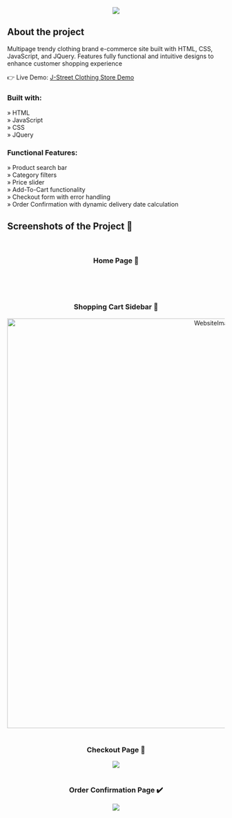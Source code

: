 <div align='center'><img src='![logo-no-background](https://github.com/BoWen0225/E-Commerce-Website/assets/115364906/0f8191f7-ec8f-45a1-89c3-2543e3fa8eb0)
'/></div>

<h2>About the project</h2>

<p>Multipage trendy clothing brand e-commerce site built with HTML, CSS, JavaScript, and JQuery. Features fully functional and intuitive designs to enhance customer shopping experience</p>

👉 Live Demo: <a href=''>J-Street Clothing Store Demo</a>

<h3>Built with:</h3>

» HTML <br>
» JavaScript <br>
» CSS <br>
» JQuery

<h3>Functional Features:</h3>

» Product search bar <br>
» Category filters <br>
» Price slider <br>
» Add-To-Cart functionality <br>
» Checkout form with error handling <br>
» Order Confirmation with dynamic delivery date calculation


<h2>Screenshots of the Project 📸</h2>
<br>
<h3 align='center'>Home Page 🏡</h3>

<div align='center'>

<img src='
'/>
</div>

<br><br>
<h3 align='center'>Shopping Cart Sidebar 🛒</h3>

<div align='center'>
<img width="949" alt="WebsiteImage1" src="https://github.com/BoWen0225/E-Commerce-Website/assets/115364906/73ca1491-e293-47df-bfe7-12079a978d7b">

<br>
<br>
<h3 align='center'>Checkout Page 🎁</h3>

<div align='center'>
<img src='<img width="805" alt="WebsiteImage3" src="https://github.com/BoWen0225/E-Commerce-Website/assets/115364906/59f3b5cc-92bd-4b1c-bebf-3a94f781c6b4">
'/>

<br>
<br>
<h3 align='center'>Order Confirmation Page ✔️</h3>

<div align='center'>
<img src='<img width="306" alt="WebsiteImage4" src="https://github.com/BoWen0225/E-Commerce-Website/assets/115364906/44f4f5b4-5b73-4d9f-8813-d6f3aa00ce98">
'/>
</div>

